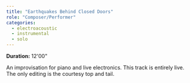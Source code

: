 ```yaml
---
title: "Earthquakes Behind Closed Doors"
role: "Composer/Performer"
categories:
  - electroacoustic
  - instrumental
  - solo
---
```

**Duration:** 12'00"

An improvisation for piano and live electronics. This track is entirely live. The only editing is the courtesy top and tail.

<iframe width="100%" height="250" scrolling="no" frameborder="no" data-src="https://w.soundcloud.com/player/?url=https%3A//api.soundcloud.com/tracks/252498919&amp;auto_play=false&amp;hide_related=false&amp;show_comments=true&amp;show_user=true&amp;show_reposts=false&amp;visual=true"></iframe>
